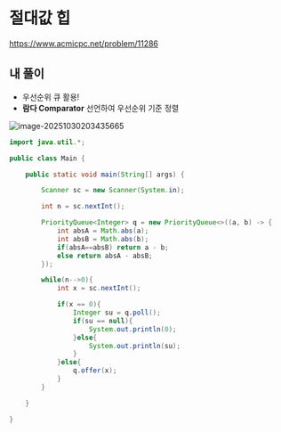 # 절대값 힙

https://www.acmicpc.net/problem/11286

## 내 풀이

* 우선순위 큐 활용!
* **람다 Comparator** 선언하여 우선순위 기준 정렬

![image-20251030203435665](C:\Users\user\AppData\Roaming\Typora\typora-user-images\image-20251030203435665.png)

```java
import java.util.*;

public class Main {

    public static void main(String[] args) {

        Scanner sc = new Scanner(System.in);

        int n = sc.nextInt();

        PriorityQueue<Integer> q = new PriorityQueue<>((a, b) -> {
            int absA = Math.abs(a);
            int absB = Math.abs(b);
            if(absA==absB) return a - b;
            else return absA - absB;
        });

        while(n-->0){
            int x = sc.nextInt();

            if(x == 0){
                Integer su = q.poll();
                if(su == null){
                    System.out.println(0);
                }else{
                    System.out.println(su);
                }
            }else{
                q.offer(x);
            }
        }

    }

}
```

